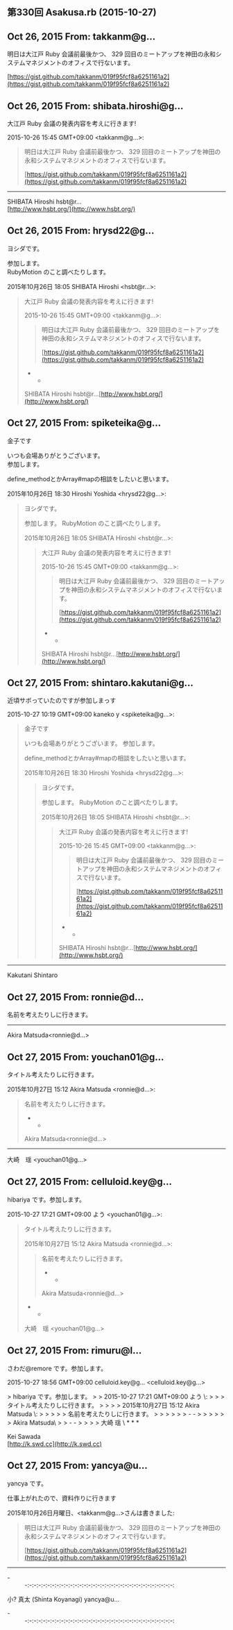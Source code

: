 ## 第330回 Asakusa.rb (2015-10-27)

## Oct 26, 2015 From: takkanm@g...

明日は大江戸 Ruby 会議前最後かつ、 329 回目のミートアップを神田の永和システムマネジメントのオフィスで行ないます。

[https://gist.github.com/takkanm/019f95fcf8a6251161a2](https://gist.github.com/takkanm/019f95fcf8a6251161a2)

## Oct 26, 2015 From: shibata.hiroshi@g...

大江戸 Ruby 会議の発表内容を考えに行きます!

2015-10-26 15:45 GMT+09:00 \<takkanm@g...\>:

> 明日は大江戸 Ruby 会議前最後かつ、 329 回目のミートアップを神田の永和システムマネジメントのオフィスで行ないます。
> 
> [https://gist.github.com/takkanm/019f95fcf8a6251161a2](https://gist.github.com/takkanm/019f95fcf8a6251161a2)
* * *

SHIBATA Hiroshi hsbt@r...  
[http://www.hsbt.org/](http://www.hsbt.org/)

## Oct 26, 2015 From: hrysd22@g...

ヨシダです。

参加します。  
RubyMotion のこと調べたりします。

2015年10月26日 18:05 SHIBATA Hiroshi \<hsbt@r...\>:

> 大江戸 Ruby 会議の発表内容を考えに行きます!
> 
> 2015-10-26 15:45 GMT+09:00 \<takkanm@g...\>:
> 
> > 明日は大江戸 Ruby 会議前最後かつ、 329 回目のミートアップを神田の永和システムマネジメントのオフィスで行ないます。
> > 
> > [https://gist.github.com/takkanm/019f95fcf8a6251161a2](https://gist.github.com/takkanm/019f95fcf8a6251161a2)
> - -
> 
> SHIBATA Hiroshi hsbt@r...[http://www.hsbt.org/](http://www.hsbt.org/)
## Oct 27, 2015 From: spiketeika@g...

金子です

いつも会場ありがとうございます。  
参加します。

define\_methodとかArray#mapの相談をしたいと思います。

2015年10月26日 18:30 Hiroshi Yoshida \<hrysd22@g...\>:

> ヨシダです。
> 
> 参加します。 RubyMotion のこと調べたりします。
> 
> 2015年10月26日 18:05 SHIBATA Hiroshi \<hsbt@r...\>:
> 
> > 大江戸 Ruby 会議の発表内容を考えに行きます!
> > 
> > 2015-10-26 15:45 GMT+09:00 \<takkanm@g...\>:
> > 
> > > 明日は大江戸 Ruby 会議前最後かつ、 329 回目のミートアップを神田の永和システムマネジメントのオフィスで行ないます。
> > > 
> > > [https://gist.github.com/takkanm/019f95fcf8a6251161a2](https://gist.github.com/takkanm/019f95fcf8a6251161a2)
> > - -
> > 
> > SHIBATA Hiroshi hsbt@r...[http://www.hsbt.org/](http://www.hsbt.org/)
## Oct 27, 2015 From: shintaro.kakutani@g...

近頃サボっていたのですが参加しまっす

2015-10-27 10:19 GMT+09:00 kaneko y \<spiketeika@g...\>:

> 金子です
> 
> いつも会場ありがとうございます。 参加します。
> 
> define\_methodとかArray#mapの相談をしたいと思います。
> 
> 2015年10月26日 18:30 Hiroshi Yoshida \<hrysd22@g...\>:
> 
> > ヨシダです。
> > 
> > 参加します。 RubyMotion のこと調べたりします。
> > 
> > 2015年10月26日 18:05 SHIBATA Hiroshi \<hsbt@r...\>:
> > 
> > > 大江戸 Ruby 会議の発表内容を考えに行きます!
> > > 
> > > 2015-10-26 15:45 GMT+09:00 \<takkanm@g...\>:
> > > 
> > > > 明日は大江戸 Ruby 会議前最後かつ、 329 回目のミートアップを神田の永和システムマネジメントのオフィスで行ないます。
> > > > 
> > > > [https://gist.github.com/takkanm/019f95fcf8a6251161a2](https://gist.github.com/takkanm/019f95fcf8a6251161a2)
> > > - -
> > > 
> > > SHIBATA Hiroshi hsbt@r...[http://www.hsbt.org/](http://www.hsbt.org/)
* * *

Kakutani Shintaro

## Oct 27, 2015 From: ronnie@d...

名前を考えたりしに行きます。

* * *

Akira Matsuda\<ronnie@d...\>

## Oct 27, 2015 From: youchan01@g...

タイトル考えたりしに行きます。

2015年10月27日 15:12 Akira Matsuda \<ronnie@d...\>:

> 名前を考えたりしに行きます。
> 
> - -
> 
> Akira Matsuda\<ronnie@d...\>
* * *

大崎　瑶 \<youchan01@g...\>

## Oct 27, 2015 From: celluloid.key@g...

hibariya です。参加します。

2015-10-27 17:21 GMT+09:00 よう \<youchan01@g...\>:

> タイトル考えたりしに行きます。
> 
> 2015年10月27日 15:12 Akira Matsuda \<ronnie@d...\>:
> 
> > 名前を考えたりしに行きます。
> > 
> > - -
> > 
> > Akira Matsuda\<ronnie@d...\>
> - -
> 
> 大崎　瑶 \<youchan01@g...\>
## Oct 27, 2015 From: rimuru@l...

さわだ@remore です。参加します。

2015-10-27 18:56 GMT+09:00 celluloid.key@g... \<celluloid.key@g...\>

<dl></dl>> hibariya です。参加します。
> 
> 2015-10-27 17:21 GMT+09:00 よう \<youchan01@g...\>:
> 
> > タイトル考えたりしに行きます。
> > 
> > 2015年10月27日 15:12 Akira Matsuda \<ronnie@d...\>:
> > 
> > > 名前を考えたりしに行きます。
> > > 
> > > - -
> > > 
> > > Akira Matsuda\<ronnie@d...\>
> > - -
> > 
> > 大崎 瑶 \<youchan01@g...\>
* * *

Kei Sawada  
[http://k.swd.cc](http://k.swd.cc)

## Oct 27, 2015 From: yancya@u...

yancya です。

仕事上がれたので、資料作りに行きます

2015年10月26日月曜日、\<takkanm@g...\>さんは書きました:

> 明日は大江戸 Ruby 会議前最後かつ、 329 回目のミートアップを神田の永和システムマネジメントのオフィスで行ないます。
> 
> [https://gist.github.com/takkanm/019f95fcf8a6251161a2](https://gist.github.com/takkanm/019f95fcf8a6251161a2)
* * *
<dl>
<dt>-</dt>
<dd>-:-:-:-:-:-:-:-:-:-:-:-:-:-:-:-:-:-:-:-:-:-:-:-:-:-:-:-:-:-:-:-:-:</dd>
</dl>

小? 真太 (Shinta Koyanagi) yancya@u...

<dl>
<dt>-</dt>
<dd>-:-:-:-:-:-:-:-:-:-:-:-:-:-:-:-:-:-:-:-:-:-:-:-:-:-:-:-:-:-:-:-:-:</dd>
</dl>
